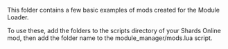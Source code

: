 This folder contains a few basic examples of mods created for the Module Loader.

To use these, add the folders to the scripts directory of your Shards Online mod, then add the folder name to the module_manager/mods.lua script.